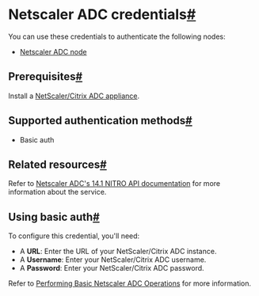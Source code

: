 [](https://github.com/n8n-io/n8n-docs/edit/main/docs/integrations/builtin/credentials/netscaleradc.md "Edit this page")

# Netscaler ADC credentials[#](#netscaler-adc-credentials "Permanent link")

You can use these credentials to authenticate the following nodes:

*   [Netscaler ADC node](../../app-nodes/n8n-nodes-base.netscaleradc/)

## Prerequisites[#](#prerequisites "Permanent link")

Install a [NetScaler/Citrix ADC appliance](https://docs.netscaler.com/en-us/citrix-adc/current-release/getting-started-with-citrix-adc).

## Supported authentication methods[#](#supported-authentication-methods "Permanent link")

*   Basic auth

## Related resources[#](#related-resources "Permanent link")

Refer to [Netscaler ADC's 14.1 NITRO API documentation](https://developer-docs.netscaler.com/en-us/adc-nitro-api/current-release) for more information about the service.

## Using basic auth[#](#using-basic-auth "Permanent link")

To configure this credential, you'll need:

*   A **URL**: Enter the URL of your NetScaler/Citrix ADC instance.
*   A **Username**: Enter your NetScaler/Citrix ADC username.
*   A **Password**: Enter your NetScaler/Citrix ADC password.

Refer to [Performing Basic Netscaler ADC Operations](https://developer-docs.netscaler.com/en-us/adc-nitro-api/current-release/performing-basic-netscaler-operations) for more information.